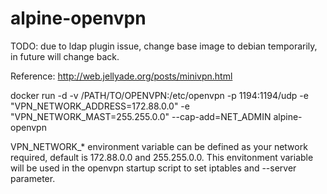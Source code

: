 # alpine-openvpn

TODO: due to ldap plugin issue, change base image to debian temporarily, in future will change back.

Reference: http://web.jellyade.org/posts/minivpn.html

docker run -d -v /PATH/TO/OPENVPN:/etc/openvpn -p 1194:1194/udp -e "VPN_NETWORK_ADDRESS=172.88.0.0" -e "VPN_NETWORK_MAST=255.255.0.0" --cap-add=NET_ADMIN alpine-openvpn

VPN_NETWORK_* environment variable can be defined as your network required, default is 172.88.0.0 and 255.255.0.0. This envitonment variable will be used in the openvpn startup script to set iptables and --server parameter.
